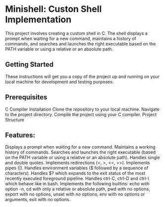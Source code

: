 # Minishell: Custon Shell Implementation 

This project involves creating a custom shell in C. The shell displays a prompt when waiting for a new command, maintains a history of commands, and searches and launches the right executable based on the PATH variable or using a relative or an absolute path.

## Getting Started
These instructions will get you a copy of the project up and running on your local machine for development and testing purposes.

## Prerequisites
C Compiler
Installation
Clone the repository to your local machine.
Navigate to the project directory.
Compile the project using your C compiler.
Project Structure

## Features:
Displays a prompt when waiting for a new command.
Maintains a working history of commands.
Searches and launches the right executable (based on the PATH variable or using a relative or an absolute path).
Handles single and double quotes.
Implements redirections (<, >, <<, >>).
Implements pipes (|).
Handles environment variables ($ followed by a sequence of characters).
Handles $? which expands to the exit status of the most recently executed foreground pipeline.
Handles ctrl-C, ctrl-D and ctrl-\ which behave like in bash.
Implements the following builtins: echo with option -n, cd with only a relative or absolute path, pwd with no options, export with no options, unset with no options, env with no options or arguments, exit with no options.
